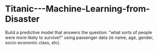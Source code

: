 # Titanic---Machine-Learning-from-Disaster
Build a predictive model that answers the question: “what sorts of people were more likely to survive?” using passenger data (ie name, age, gender, socio-economic class, etc).
